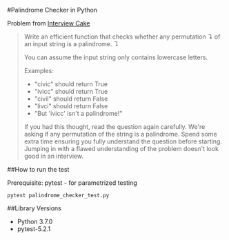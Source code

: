 #Palindrome Checker in Python

Problem from [Interview Cake](https://www.interviewcake.com/)

> Write an efficient function that checks whether any permutation ↴ of an input string is a palindrome. ↴
>
> You can assume the input string only contains lowercase letters.
>
>Examples:
>
>- "civic" should return True
>- "ivicc" should return True
>- "civil" should return False
>- "livci" should return False
>- "But 'ivicc' isn't a palindrome!"
>
>If you had this thought, read the question again carefully. We're asking if any permutation of the string is a palindrome. Spend some extra time ensuring you fully understand the question before starting. Jumping in with a flawed understanding of the problem doesn't look good in an interview.

##How to run the test

Prerequisite: pytest - for parametrized testing
```
pytest palindrome_checker_test.py
```

##Library Versions
- Python 3.7.0
- pytest-5.2.1
